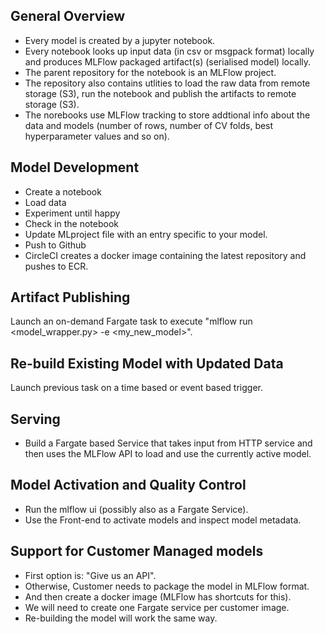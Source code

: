 General Overview
----------------

- Every model is created by a jupyter notebook.
- Every notebook looks up input data (in csv or msgpack format) locally and produces MLFlow packaged artifact(s) (serialised model) locally.
- The parent repository for the notebook is an MLFlow project.
- The repository also contains utlities to load the raw data from remote storage (S3), run the notebook and publish the artifacts to remote storage (S3).
- The norebooks use MLFlow tracking to store addtional info about the data and models (number of rows, number of CV folds, best hyperparameter values and so on).

Model Development
-----------------
- Create a notebook
- Load data
- Experiment until happy
- Check in the notebook
- Update MLproject file with an entry specific to your model.
- Push to Github
- CircleCI creates a docker image containing the latest repository and pushes to ECR.

Artifact Publishing
-------------------

Launch an on-demand Fargate task to execute "mlflow run <model_wrapper.py> -e <my_new_model>".


Re-build Existing Model with Updated Data
-----------------------------------------

Launch previous task on a time based or event based trigger.


Serving
-------

- Build a Fargate based Service that takes input from HTTP service and then uses the MLFlow API to load and use the currently active model.


Model Activation and Quality Control
------------------------------------

- Run the mlflow ui (possibly also as a Fargate Service).
- Use the Front-end to activate models and inspect model metadata.

Support for Customer Managed models
-----------------------------------
- First option is: "Give us an API".
- Otherwise, Customer needs to package the model in MLFlow format.
- And then create a docker image (MLFlow has shortcuts for this).
- We will need to create one Fargate service per customer image.
- Re-building the model will work the same way.
